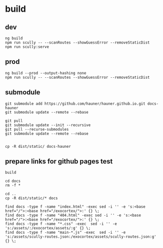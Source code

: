 # build

## dev

    ng build
    npm run scully -- --scanRoutes --showGuessError --removeStaticDist
    npm run scully:serve

## prod

    ng build --prod --output-hashing none
    npm run scully -- --scanRoutes --showGuessError --removeStaticDist
    
    
## submodule

    git submodule add https://github.com/hauner/hauner.github.io.git docs-hauner
    git submodule update --remote --rebase
    
    git pull
    git submodule update --init --recursive
    git pull --recurse-submodules
    git submodule update --remote --rebase


    cp -R dist/static/ docs-hauner

## prepare links for github pages test

    build

    cd docs
    rm -f *

    cd ..
    cp -R dist/static/* docs
    
    find docs -type f -name "index.html" -exec sed -i '' -e 's:<base href="/">:<base href="/exocortex/">:' {} \;    
    find docs -type f -name "404.html" -exec sed -i '' -e 's:<base href="/">:<base href="/exocortex/">:' {} \;    
    find docs -type f -name "*.css" -exec  sed -i '' -e 's:/assets/:/exocortex/assets/:g' {} \;
    find docs -type f -name "main-*.js" -exec  sed -i '' -e 's:/assets/scully-routes.json:/exocortex/assets/scully-routes.json:g' {} \;
